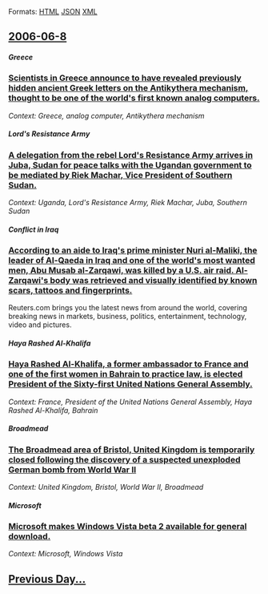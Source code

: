 
Formats: [HTML](2006/06/8/index.html)  [JSON](2006/06/8/index.json)  [XML](2006/06/8/index.xml)  

## [2006-06-8](/news/2006/06/8/index.md)

##### Greece
### [ Scientists in Greece announce to have revealed previously hidden ancient Greek letters on the Antikythera mechanism, thought to be one of the world's first known analog computers. ](/news/2006/06/8/scientists-in-greece-announce-to-have-revealed-previously-hidden-ancient-greek-letters-on-the-antikythera-mechanism-thought-to-be-one-of-t.md)
_Context: Greece, analog computer, Antikythera mechanism_

##### Lord's Resistance Army
### [ A delegation from the rebel Lord's Resistance Army arrives in Juba, Sudan for peace talks with the Ugandan government to be mediated by Riek Machar, Vice President of Southern Sudan.](/news/2006/06/8/a-delegation-from-the-rebel-lord-s-resistance-army-arrives-in-juba-sudan-for-peace-talks-with-the-ugandan-government-to-be-mediated-by-rie.md)
_Context: Uganda, Lord's Resistance Army, Riek Machar, Juba, Southern Sudan_

##### Conflict in Iraq
### [ According to an aide to Iraq's prime minister Nuri al-Maliki, the leader of Al-Qaeda in Iraq and one of the world's most wanted men, Abu Musab al-Zarqawi, was killed by a U.S. air raid. Al-Zarqawi's body was retrieved and visually identified by known scars, tattoos and fingerprints. ](/news/2006/06/8/according-to-an-aide-to-iraq-s-prime-minister-nuri-al-maliki-the-leader-of-al-qaeda-in-iraq-and-one-of-the-world-s-most-wanted-men-abu-mu.md)
Reuters.com brings you the latest news from around the world, covering breaking news in markets, business, politics, entertainment, technology, video and pictures.

##### Haya Rashed Al-Khalifa
### [ Haya Rashed Al-Khalifa, a former ambassador to France and one of the first women in Bahrain to practice law, is elected President of the Sixty-first United Nations General Assembly. ](/news/2006/06/8/haya-rashed-al-khalifa-a-former-ambassador-to-france-and-one-of-the-first-women-in-bahrain-to-practice-law-is-elected-president-of-the-si.md)
_Context: France, President of the United Nations General Assembly, Haya Rashed Al-Khalifa, Bahrain_

##### Broadmead
### [ The Broadmead area of Bristol, United Kingdom is temporarily closed following the discovery of a suspected unexploded German bomb from World War II ](/news/2006/06/8/the-broadmead-area-of-bristol-united-kingdom-is-temporarily-closed-following-the-discovery-of-a-suspected-unexploded-german-bomb-from-worl.md)
_Context: United Kingdom, Bristol, World War II, Broadmead_

##### Microsoft
### [ Microsoft makes Windows Vista beta 2 available for general download. ](/news/2006/06/8/microsoft-makes-windows-vista-beta-2-available-for-general-download.md)
_Context: Microsoft, Windows Vista_

## [Previous Day...](/news/2006/06/7/index.md)

